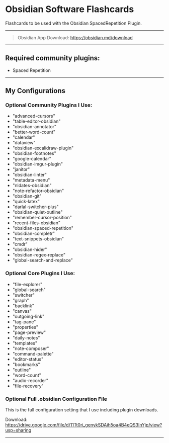 # Obsidian Software Flashcards

Flashcards to be used with the Obsidian SpacedRepetition Plugin.

___

>Obsidian App Download: https://obsidian.md/download 

___
## Required community plugins:

- Spaced Repetition

___
## My Configurations
### Optional Community Plugins I Use:

- "advanced-cursors"
- "table-editor-obsidian"
- "obsidian-annotator"
- "better-word-count"
- "calendar"
- "dataview"
- "obsidian-excalidraw-plugin"
- "obsidian-footnotes"
- "google-calendar"
- "obsidian-imgur-plugin"
- "janitor"
- "obsidian-linter"
- "metadata-menu"
- "nldates-obsidian"
- "note-refactor-obsidian"
- "obsidian-git"
- "quick-latex"
- "darlal-switcher-plus"
- "obsidian-quiet-outline"
- "remember-cursor-position"
- "recent-files-obsidian"
- "obsidian-spaced-repetition"
- "obsidian-completr"
- "text-snippets-obsidian"
- "cmdr"
- "obsidian-hider"
- "obsidian-regex-replace"
- "global-search-and-replace"

### Optional Core Plugins I Use:

- "file-explorer"
- "global-search"
- "switcher"
- "graph"
- "backlink"
- "canvas"
- "outgoing-link"
- "tag-pane"
- "properties"
- "page-preview"
- "daily-notes"
- "templates"
- "note-composer"
- "command-palette"
- "editor-status"
- "bookmarks"
- "outline"
- "word-count"
- "audio-recorder"
- "file-recovery"

### Optional Full .obsidian Configuration File

This is the full configuration setting that I use including plugin downloads.

Download: https://drive.google.com/file/d/11Tt0ri_genykSDAih5oa4B4eQS3InYjp/view?usp=sharing

___